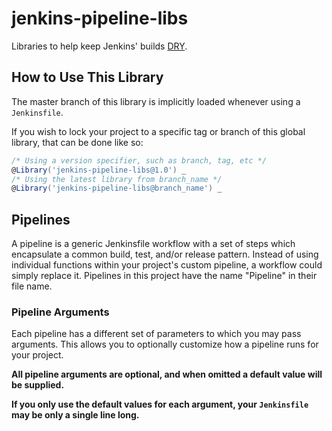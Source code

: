 # jenkins-pipeline-libs

Libraries to help keep Jenkins' builds [DRY](http://en.wikipedia.org/wiki/Don't_repeat_yourself).

## How to Use This Library
The master branch of this library is implicitly loaded whenever using a `Jenkinsfile`.

If you wish to lock your project to a specific tag or branch of this global library, that can be done like so:
```groovy
/* Using a version specifier, such as branch, tag, etc */
@Library('jenkins-pipeline-libs@1.0') _
/* Using the latest library from branch_name */
@Library('jenkins-pipeline-libs@branch_name') _
```

## Pipelines
A pipeline is a generic Jenkinsfile workflow with a set of steps which encapsulate a common build, test, and/or release pattern.
Instead of using individual functions within your project's custom pipeline, a workflow could simply
replace it. Pipelines in this project have the name "Pipeline" in their file name.

### Pipeline Arguments
Each pipeline has a different set of parameters to which you may pass arguments.
This allows you to optionally customize how a pipeline runs for your project.

**All pipeline arguments are optional, and when omitted a default value will be supplied.**

**If you only use the default values for each argument, your `Jenkinsfile` may be only a single line long.**